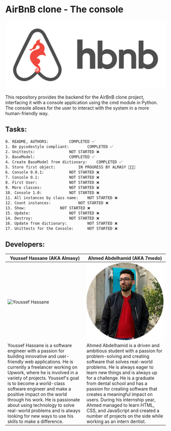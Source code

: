 # AirBnB clone - The console

![AirBnB Logo](https://github.com/Youssef-Hassane/AirBnB_clone/blob/master/images/65f4a1dd9c51265f49d0.png)

This repository provides the backend for the AirBnB clone project, 
interfacing it with a console application using the cmd module in Python.
The console allows for the user to interact with the system in a more human-friendly way.



## Tasks:
```
0. README, AUTHORS:			COMPLETED ✅
1. Be pycodestyle compliant: 		COMPLETED ✅
2. Unittests: 				NOT STARTED ❌
3. BaseModel: 				COMPLETED ✅
4. Create BaseModel from dictionary:	COMPLETED ✅
5. Store first object: 			IN PROGRESS BY ALMASY 👨🏻‍💻
6. Console 0.0.1:			NOT STARTED ❌
7. Console 0.1:				NOT STARTED ❌
8. First User:				NOT STARTED ❌
9. More classes:			NOT STARTED ❌
10. Console 1.0:			NOT STARTED ❌
11. All instances by class name:	NOT STARTED ❌
12. Count instances: 			NOT STARTED ❌
13. Show: 				NOT STARTED ❌
15. Update: 				NOT STARTED ❌
14. Destroy: 				NOT STARTED ❌
16. Update from dictionary: 		NOT STARTED ❌
17. Unittests for the Console: 		NOT STARTED ❌
```

## Developers:

| **Youssef Hassane (AKA Almasy)** | **Ahmed Abdelhamid (AKA 7medo)** |
|---|---|
| ![Youssef Hassane](https://github.com/Youssef-Hassane/Screenshot/blob/main/img.png) | ![Ahmed Abdelhamid](https://github.com/Youssef-Hassane/Screenshot/blob/main/Screenshot%202023-11-11%20at%2012.42.16%20AM-fotor-2023111104736.png) |
| Youssef Hassane is a software engineer with a passion for building innovative and user-friendly web applications. He is currently a freelancer working on Upwork, where he is involved in a variety of projects. Youssef's goal is to become a world-class software engineer and make a positive impact on the world through his work. He is passionate about using technology to solve real-world problems and is always looking for new ways to use his skills to make a difference. | Ahmed Abdelhamid is a driven and ambitious student with a passion for problem-solving and creating software that solves real-world problems. He is always eager to learn new things and is always up for a challenge. He is a graduate from dental school and has a passion for creating software that creates a meaningful impact on users. During his internship year, Ahmed managed to learn HTML, CSS, and JavaScript and created a number of projects on the side while working as an intern dentist. |

